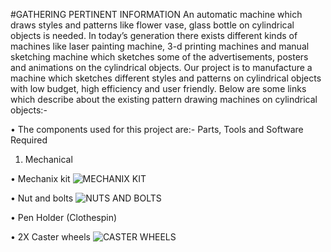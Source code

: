 #GATHERING PERTINENT INFORMATION
 An automatic machine which draws styles and patterns like flower vase, glass bottle on cylindrical objects is needed. In today’s generation there exists different kinds of machines like laser painting machine, 3-d printing machines and manual sketching machine which sketches some of the advertisements, posters and animations on the cylindrical objects.
Our project is to manufacture a machine which sketches different styles and patterns on cylindrical objects with low budget, high efficiency and user friendly.
Below are some links which describe about the existing pattern drawing machines on cylindrical objects:-

•	The components used for this project are:-
Parts, Tools and Software Required
1. Mechanical

•	Mechanix kit
![MECHANIX KIT](https://user-images.githubusercontent.com/42512399/45218182-538ec600-b2c4-11e8-90e6-5788476f3035.jpg)


•	Nut and bolts
![NUTS AND BOLTS](https://user-images.githubusercontent.com/42512399/45218363-f8110800-b2c4-11e8-9f3e-2556f23f80ca.jpg)

•       Pen Holder (Clothespin)
	

•       2X Caster wheels
![CASTER WHEELS](https://user-images.githubusercontent.com/42512399/45218499-71a8f600-b2c5-11e8-9022-dd7e0e17a115.jpg)

